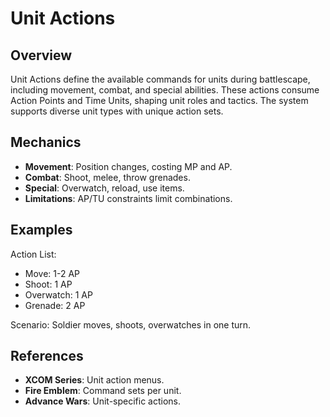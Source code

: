 # Unit Actions

## Overview
Unit Actions define the available commands for units during battlescape, including movement, combat, and special abilities. These actions consume Action Points and Time Units, shaping unit roles and tactics. The system supports diverse unit types with unique action sets.

## Mechanics
- **Movement**: Position changes, costing MP and AP.
- **Combat**: Shoot, melee, throw grenades.
- **Special**: Overwatch, reload, use items.
- **Limitations**: AP/TU constraints limit combinations.

## Examples

Action List:
- Move: 1-2 AP
- Shoot: 1 AP
- Overwatch: 1 AP
- Grenade: 2 AP

Scenario: Soldier moves, shoots, overwatches in one turn.

## References
- **XCOM Series**: Unit action menus.
- **Fire Emblem**: Command sets per unit.
- **Advance Wars**: Unit-specific actions.